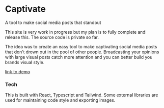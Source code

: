 # Captivate
A tool to make social media posts that standout

This site is very work in progress but my plan is to fully complete and release this. The source code is private so far.

The idea was to create an easy tool to make captivating social media posts that don't drown out in the pool of other people. Broadcasting your opinions with large visual posts catch more attention and you can better build you brands visual style.


[link to demo](https://stupendous-cucurucho-ff3667.netlify.app)

### Tech

This is built with React, Typescript and Tailwind. Some external libraries are used for maintaining code style and exporting images.
